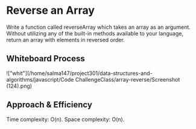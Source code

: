 # Reverse an Array

Write a function called reverseArray which takes an array as an argument. Without utilizing any of the built-in methods available to your language, return an array with elements in reversed order.

## Whiteboard Process
!["whit"](/home/salma147/project301/data-structures-and-algorithms/javascript/Code ChallengeClass/array-reverse/Screenshot (124).png)
## Approach & Efficiency
Time complexity: O(n).
Space complexity: O(n).
 